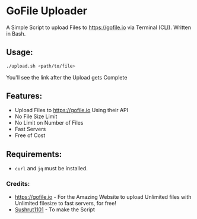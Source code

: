# GoFile Uploader
A Simple Script to upload Files to https://gofile.io via Terminal (CLI). Written in Bash.

## Usage:
```bash
./upload.sh <path/to/file>
```
You'll see the link after the Upload gets Complete

## Features:
- Upload Files to https://gofile.io Using their API
- No File Size Limit
- No Limit on Number of Files
- Fast Servers
- Free of Cost

## Requirements:
- ```curl``` and ```jq``` must be installed.

### Credits:
- https://gofile.io - For the Amazing Website to upload Unlimited files with Unlimited filesize to fast servers, for free!
- [Sushrut1101](https://github.com/Sushrut1101) - To make the Script
